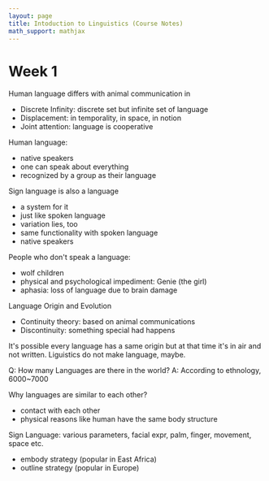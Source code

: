 ```yaml
---
layout: page
title: Intoduction to Linguistics (Course Notes)
math_support: mathjax
---
```



# Week 1

Human language differs with animal communication in

- Discrete Infinity: discrete set but infinite set of language
- Displacement: in temporality, in space, in notion
- Joint attention: language is cooperative

Human language:

- native speakers
- one can speak about everything
- recognized by a group as their language

Sign language is also a language

- a system for it
- just like spoken language
- variation lies, too
- same functionality with spoken language
- native speakers

People who don't speak a language:

- wolf children
- physical and psychological impediment: Genie (the girl)
- aphasia: loss of language due to brain damage

Language Origin and Evolution

- Continuity theory: based on animal communications
- Discontinuity: something special had happens

It's possible every language has a same origin but at that time it's in air and not written.
Liguistics do not make language, maybe.

Q: How many Languages are there in the world?
A: According to ethnology, 6000~7000

Why languages are similar to each other?
- contact with each other
- physical reasons like human have the same body structure

Sign Language: various parameters, facial expr, palm, finger, movement, space etc.
- embody strategy (popular in East Africa)
- outline strategy (popular in Europe)


